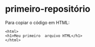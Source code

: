 # primeiro-repositório

Para copiar o código em HTML:
```
<html>
<h1>Meu primeiro  arquivo HTML</h1>
</html>
```
